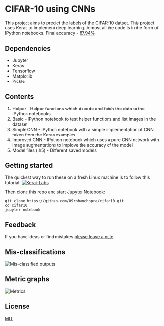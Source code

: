 # CIFAR-10 using CNNs

This project aims to predict the labels of the CIFAR-10 datset. This project uses Keras to implement deep learning. Almost all the code is in the form of IPython notebooks.
Final accuracy - [87.94%](https://nbviewer.jupyter.org/github/09rohanchopra/cifar10/blob/master/cifar10-improved-cnn.ipynb#Predictions)

## Dependencies

* Jupyter 
* Keras
* Tensorflow
* Matplotlib
* Pickle
## Contents

1. Helper - Helper functions which decode and fetch the data to the IPython notebooks
2. Basic - IPython notebook to test helper functions and list images in the dataset
3. Simple CNN - IPython notebook with a simple implementation of CNN taken from the Keras examples
4. Improved CNN - IPython notebook which uses a pure CNN network with image augmentations to implove the accuracy of the model
5. Model files (.h5) - Different saved models

## Getting started

The quickest way to run these on a fresh Linux machine is to follow this tutorial: 
[![Kerai-Labs](http://i.imgur.com/GJFhPfG.png)](https://www.youtube.com/watch?v=yDIKSykkgOk)


Then clone this repo and start Jupyter Notebook:

```
git clone https://github.com/09rohanchopra/cifar10.git
cd cifar10
jupyter notebook
```
## Feedback
If you have ideas or find mistakes [please leave a note](https://github.com/09rohanchopra/cifar10/issues/new).

## Mis-classifications
![Mis-classified outputs](http://imgur.com/AFJHiVd.png)

## Metric graphs
![Metrics](http://i.imgur.com/crmkpKg.png)

## License
[MIT](https://github.com/09rohanchopra/cifar10/blob/master/LICENSE)